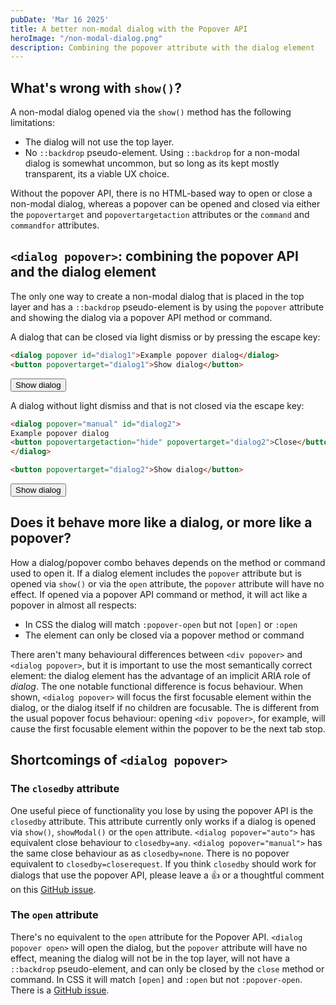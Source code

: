 ```yaml
---
pubDate: 'Mar 16 2025'
title: A better non-modal dialog with the Popover API
heroImage: "/non-modal-dialog.png"
description: Combining the popover attribute with the dialog element
---
```


<style>
::backdrop {
    background-color: rgba(0,0,0,.1) !important;
  }

  dialog {
    padding: 8px 12px;
    left: 16px;
    bottom: 16px;
    top: auto;
    right: auto;
  }

</style>

## What's wrong with `show()`?

A non-modal dialog opened via the `show()` method has the following limitations:

- The dialog will not use the top layer.
- No `::backdrop` pseudo-element. Using `::backdrop` for a non-modal dialog is somewhat uncommon, but so long as its kept mostly transparent, its a viable UX choice.

Without the popover API, there is no HTML-based way to open or close a non-modal dialog, whereas a popover can be opened and closed via either the `popovertarget` and `popovertargetaction` attributes or the `command` and `commandfor` attributes.

## `<dialog popover>`: combining the popover API and the dialog element

The only one way to create a non-modal dialog that is placed in the top layer and has a `::backdrop` pseudo-element is by using the `popover` attribute and showing the dialog via a popover API method or command.

A dialog that can be closed via light dismiss or by pressing the escape key:

```html
<dialog popover id="dialog1">Example popover dialog</dialog>
<button popovertarget="dialog1">Show dialog</button>
```

<dialog popover id="dialog1">Example popover dialog</dialog>
<button popovertarget="dialog1">Show dialog</button>

A dialog without light dismiss and that is not closed via the escape key:

```html
<dialog popover="manual" id="dialog2">
Example popover dialog
<button popovertargetaction="hide" popovertarget="dialog2">Close</button>
</dialog>

<button popovertarget="dialog2">Show dialog</button>
```

<style>
    #dialog2:popover-open {
        display: flex;
        gap: 12px;
        align-items: center;
    }
</style>

<dialog style="
    gap: 12px;
    align-items: center;" popover="manual" id="dialog2">
Example popover dialog
<button popovertargetaction="hide" popovertarget="dialog2">Close</button>
</dialog>
<button popovertarget="dialog2">Show dialog</button>

## Does it behave more like a dialog, or more like a popover?

How a dialog/popover combo behaves depends on the method or command used to open it. If a dialog element includes the `popover` attribute but is opened via `show()` or via the `open` attribute, the `popover` attribute will have no effect. If opened via a popover API command or method, it will act like a popover in almost all respects:

- In CSS the dialog will match `:popover-open` but not `[open]` or `:open`
- The element can only be closed via a popover method or command

There aren't many behavioural differences between `<div popover>` and `<dialog popover>`, but it is important to use the most semantically correct element: the dialog element has the advantage of an implicit ARIA role of *dialog*. The one notable functional difference is focus behaviour. When shown, `<dialog popover>` will focus the first focusable element within the dialog, or the dialog itself if no children are focusable. The is different from the usual popover focus behaviour: opening `<div popover>`, for example, will cause the first focusable element within the popover to be the next tab stop.

## Shortcomings of `<dialog popover>`

### The `closedby` attribute

One useful piece of functionality you lose by using the popover API is the `closedby` attribute. This attribute currently only works if a dialog is opened via `show()`, `showModal()` or the `open` attribute. `<dialog popover="auto">` has equivalent close behaviour to `closedby=any`. `<dialog popover="manual">` has the same close behaviour as as `closedby=none`. There is no popover equivalent to `closedby=closerequest`. If you think `closedby` should work for dialogs that use the popover API, please leave a 👍 or a thoughtful comment on this [GitHub issue](https://github.com/whatwg/html/issues/11105). 

### The `open` attribute

There's no equivalent to the `open` attribute for the Popover API. `<dialog popover open>` will open the dialog, but the `popover` attribute will have no effect, meaning the dialog will not be in the top layer, will not have a `::backdrop` pseudo-element, and can only be closed by the `close` method or command. In CSS it will match `[open]` and `:open` but not `:popover-open`. There is a [GitHub issue](https://github.com/openui/open-ui/issues/771).
